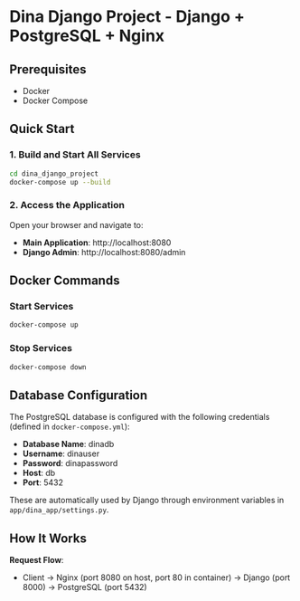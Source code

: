 # Dina Django Project - Django + PostgreSQL + Nginx

## Prerequisites

- Docker
- Docker Compose

## Quick Start

### 1. Build and Start All Services

```bash
cd dina_django_project
docker-compose up --build
```

### 2. Access the Application

Open your browser and navigate to:

- **Main Application**: http://localhost:8080
- **Django Admin**: http://localhost:8080/admin

## Docker Commands

### Start Services

```bash
docker-compose up
```

### Stop Services

```bash
docker-compose down
```

## Database Configuration

The PostgreSQL database is configured with the following credentials (defined in `docker-compose.yml`):

- **Database Name**: dinadb
- **Username**: dinauser
- **Password**: dinapassword
- **Host**: db
- **Port**: 5432

These are automatically used by Django through environment variables in `app/dina_app/settings.py`.

## How It Works

**Request Flow**:

- Client → Nginx (port 8080 on host, port 80 in container) → Django (port 8000) → PostgreSQL (port 5432)
